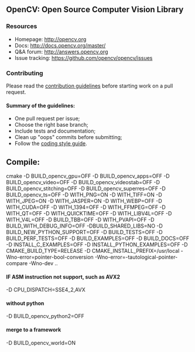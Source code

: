 ## OpenCV: Open Source Computer Vision Library

### Resources

* Homepage: <http://opencv.org>
* Docs: <http://docs.opencv.org/master/>
* Q&A forum: <http://answers.opencv.org>
* Issue tracking: <https://github.com/opencv/opencv/issues>

### Contributing

Please read the [contribution guidelines](https://github.com/opencv/opencv/wiki/How_to_contribute) before starting work on a pull request.

#### Summary of the guidelines:

* One pull request per issue;
* Choose the right base branch;
* Include tests and documentation;
* Clean up "oops" commits before submitting;
* Follow the [coding style guide](https://github.com/opencv/opencv/wiki/Coding_Style_Guide).

## Compile:
cmake -D BUILD_opencv_gpu=OFF -D BUILD_opencv_apps=OFF -D BUILD_opencv_video=OFF -D BUILD_opencv_videostab=OFF -D BUILD_opencv_stitching=OFF -D BUILD_opencv_superres=OFF -D BUILD_opencv_ts=OFF -D WITH_PNG=ON -D WITH_TIFF=ON -D WITH_JPEG=ON -D WITH_JASPER=ON -D WITH_WEBP=OFF -D WITH_CUDA=OFF -D WITH_1394=OFF -D WITH_FFMPEG=OFF -D WITH_QT=OFF -D WITH_QUICKTIME=OFF -D WITH_LIBV4L=OFF -D WITH_V4L=OFF -D BUILD_TBB=OFF -D WITH_PVAPI=OFF -D BUILD_WITH_DEBUG_INFO=OFF -DBUILD_SHARED_LIBS=NO -D BUILD_NEW_PYTHON_SUPPORT=OFF -D BUILD_TESTS=OFF -D BUILD_PERF_TESTS=OFF -D BUILD_EXAMPLES=OFF -D BUILD_DOCS=OFF -D INSTALL_C_EXAMPLES=OFF -D INSTALL_PYTHON_EXAMPLES=OFF -D CMAKE_BUILD_TYPE=RELEASE -D CMAKE_INSTALL_PREFIX=/usr/local -Wno-error=pointer-bool-conversion -Wno-error=-tautological-pointer-compare -Wno-dev ..

#### IF ASM instruction not support, such as AVX2
-D CPU_DISPATCH=SSE4_2,AVX
#### without python
-D BUILD_opencv_python2=OFF
#### merge to a framework
-D BUILD_opencv_world=ON
